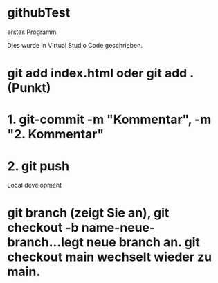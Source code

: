 # githubTest
erstes Programm

Dies wurde in Virtual Studio Code geschrieben.
# git add index.html oder git add . (Punkt)
# 1. git-commit -m "Kommentar", -m "2. Kommentar"
# 2. git push
Local development
# git branch (zeigt Sie an), git checkout -b name-neue-branch...legt neue branch an. git checkout main wechselt wieder zu main.

